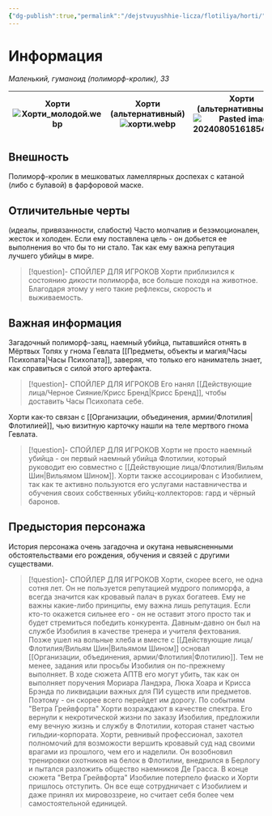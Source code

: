 ```yaml
---
{"dg-publish":true,"permalink":"/dejstvuyushhie-licza/flotiliya/horti/","dgPassFrontmatter":true}
---
```


# Информация

*Маленький, гуманоид (полиморф-кролик), ЗЗ*

| Хорти<br>![Хорти_молодой.webp](/img/user/%D0%98%D0%B7%D0%BE%D0%B1%D1%80%D0%B0%D0%B6%D0%B5%D0%BD%D0%B8%D1%8F/%D0%A5%D0%BE%D1%80%D1%82%D0%B8_%D0%BC%D0%BE%D0%BB%D0%BE%D0%B4%D0%BE%D0%B9.webp) | Хорти (альтернативный)<br>![хорти.webp](/img/user/%D0%98%D0%B7%D0%BE%D0%B1%D1%80%D0%B0%D0%B6%D0%B5%D0%BD%D0%B8%D1%8F/%D1%85%D0%BE%D1%80%D1%82%D0%B8.webp) | Хорти (альтернативный - 2)<br>![Pasted image 20240805161854.webp](/img/user/%D0%98%D0%B7%D0%BE%D0%B1%D1%80%D0%B0%D0%B6%D0%B5%D0%BD%D0%B8%D1%8F/Pasted%20image%2020240805161854.webp) |
| -------------------------------- | ----------------------------------------- | ------------------------------------------------------------------ |
## Внешность
Полиморф-кролик в мешковатых ламеллярных доспехах с катаной (либо с булавой) в фарфоровой маске.
## Отличительные черты
(идеалы, привязанности, слабости)
Часто молчалив и безэмоционален, жесток и холоден.
Если ему поставлена цель - он добьется ее выполнения во что бы то ни стало. Так как ему важна репутация лучшего убийцы в мире.
> [!question]- СПОЙЛЕР ДЛЯ ИГРОКОВ
> Хорти приблизился к состоянию дикости полиморфа, все больше походя на животное. Благодаря этому у него такие рефлексы, скорость и выживаемость.
## Важная информация
Загадочный полиморф-заяц, наемный убийца, пытавшийся отнять в Мёртвых Топях у гнома Гевлата [[Предметы, объекты и магия/Часы Психопата\|Часы Психопата]], заверяя, что только его наниматель знает, как справиться с силой этого артефакта.
> [!question]- СПОЙЛЕР ДЛЯ ИГРОКОВ
> Его нанял [[Действующие лица/Черное Сияние/Крисс Бренд\|Крисс Бренд]], чтобы доставить Часы Психопата себе.

Хорти как-то связан с [[Организации, объединения, армии/Флотилия\|Флотилией]], чью визитную карточку нашли на теле мертвого гнома Гевлата.
> [!question]- СПОЙЛЕР ДЛЯ ИГРОКОВ
> Хорти не просто наемный убийца - он первый наемный убийца Флотилии, который руководит ею совместно с [[Действующие лица/Флотилия/Вильям Шин\|Вильямом Шином]].
> Хорти также ассоциирован с Изобилием, так как те активно пользуются его услугами наставничества и обучения своих собственных убийц-коллекторов: гард и чёрный баронов.

## Предыстория персонажа
История персонажа очень загадочна и окутана невыясненными обстоятельствами его рождения, обучения и связей с другими существами.
> [!question]- СПОЙЛЕР ДЛЯ ИГРОКОВ
> Хорти, скорее всего, не одна сотня лет. Он не пользуется репутацией мудрого полиморфа, а всегда значится как кровавый палач в руках богатеев. Ему не важны какие-либо принципы, ему важна лишь репутация. Если кто-то окажется сильнее его - он не оставит этого просто так и будет стремиться победить конкурента.
> Давным-давно он был на службе Изобилия в качестве тренера и учителя фехтования. Позже ушел на вольные хлеба и вместе с [[Действующие лица/Флотилия/Вильям Шин\|Вильямом Шином]] основал [[Организации, объединения, армии/Флотилия\|Флотилию]]. Тем не менее, задания или просьбы Изобилия он по-прежнему выполняет.
> В ходе сюжета АПТВ его могут убить, так как он выполняет поручения Мориара Ландэра, Люка Хоара и Крисса Брэнда по ликвидации важных для ПИ существ или предметов. Поэтому - он скорее всего перейдет им дорогу.
> По событиям "Ветра Грейвфорта" Хорти возраждают в качестве спектра. Его вернули к некротической жизни по заказу Изобилия, предложили ему вечную жизнь и службу в Флотилии, которая станет частью гильдии-корпората. Хорти, ревнивый профессионал, захотел полномочий для возможости вершить кровавый суд над своими врагами из прошлого, чем его и наделили. Он возобновил тренировки охотников на белок в Флотилии, внедрился в Берлогу и пытался разложить общество наемников Де Грасса. 
> В конце сюжета "Ветра Грейвфорта" Изобилие потерпело фиаско и Хорти пришлось отступить. Он все еще сотрудничает с Изобилием и даже принял их мировоззреие, но считает себя более чем самостоятельной единицей. 

